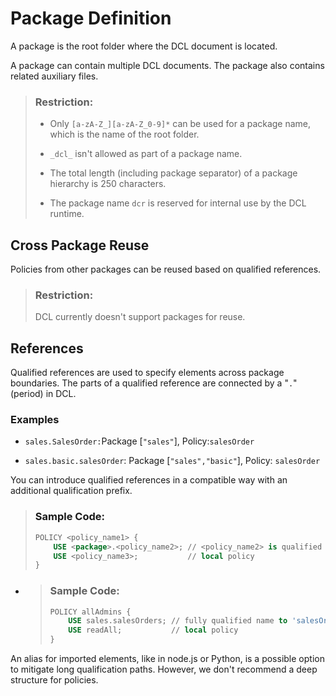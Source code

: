 <!-- loioc0df43e48d5b41a796b34b1b6463bcc1 -->

# Package Definition

A package is the root folder where the DCL document is located.



A package can contain multiple DCL documents. The package also contains related auxiliary files.

> ### Restriction:  
> -   Only `[a-zA-Z_][a-zA-Z_0-9]*` can be used for a package name, which is the name of the root folder.
> 
> -   `_dcl_` isn't allowed as part of a package name.
> 
> -   The total length \(including package separator\) of a package hierarchy is 250 characters.
> 
> -   The package name `dcr` is reserved for internal use by the DCL runtime.



<a name="loioc0df43e48d5b41a796b34b1b6463bcc1__section_nyy_rsn_gpb"/>

## Cross Package Reuse

Policies from other packages can be reused based on qualified references.

> ### Restriction:  
> DCL currently doesn't support packages for reuse.



<a name="loioc0df43e48d5b41a796b34b1b6463bcc1__section_hms_xxn_gpb"/>

## References

Qualified references are used to specify elements across package boundaries. The parts of a qualified reference are connected by a "`.`" \(period\) in DCL.



### Examples

-   `sales.SalesOrder:`Package \[`"sales"`\], Policy:`salesOrder`

-   `sales.basic.salesOrder`: Package \[`"sales","basic"`\], Policy: `salesOrder`


You can introduce qualified references in a compatible way with an additional qualification prefix.

> ### Sample Code:  
> ```sql
> POLICY <policy_name1> {
>     USE <package>.<policy_name2>; // <policy_name2> is qualified by <package>
>     USE <policy_name3>;           // local policy
> }
> ```

-   > ### Sample Code:  
    > ```sql
    > POLICY allAdmins {
    >     USE sales.salesOrders; // fully qualified name to 'salesOrders' in package 'sales'
    >     USE readAll;           // local policy
    > }
    > ```


An alias for imported elements, like in node.js or Python, is a possible option to mitigate long qualification paths. However, we don't recommend a deep structure for policies.

